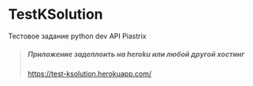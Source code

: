 # TestKSolution
Тестовое задание python dev API Piastrix
> ##### Приложение задеплоить на heroku или любой другой хостинг
> https://test-ksolution.herokuapp.com/
